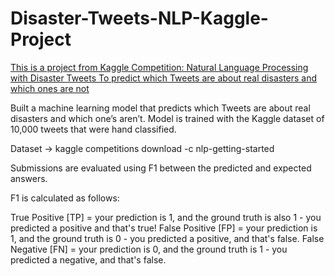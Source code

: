 # Disaster-Tweets-NLP-Kaggle-Project
[This is a project from Kaggle Competition: Natural Language Processing with Disaster Tweets
To predict which Tweets are about real disasters and which ones are not](https://www.kaggle.com/c/nlp-getting-started)

Built a machine learning model that predicts which Tweets are about real disasters and which one’s aren’t. 
Model is trained with the Kaggle dataset of 10,000 tweets that were hand classified.

Dataset -> kaggle competitions download -c nlp-getting-started

Submissions are evaluated using F1 between the predicted and expected answers.

F1 is calculated as follows:

True Positive [TP] = your prediction is 1, and the ground truth is also 1 - you predicted a positive and that's true!
False Positive [FP] = your prediction is 1, and the ground truth is 0 - you predicted a positive, and that's false.
False Negative [FN] = your prediction is 0, and the ground truth is 1 - you predicted a negative, and that's false.
